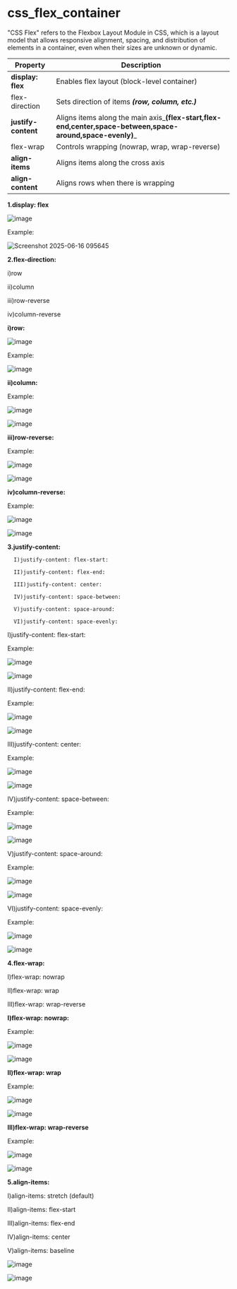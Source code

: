 # css_flex_container
"CSS Flex" refers to the Flexbox Layout Module in CSS, which is a layout model that allows responsive alignment, spacing, and distribution of elements in a container, even when their sizes are unknown or dynamic.

|  Property |Description   |    
|---|---|
| **display: flex**  |  Enables flex layout (block-level container) |     
| flex-direction |  Sets direction of items _**(row, column, etc.)**_ |     
| **justify-content**       |    Aligns items along the main axis_**(flex-start,flex-end,center,space-between,space-around,space-evenly)**_ |
|flex-wrap  |  Controls wrapping (nowrap, wrap, wrap-reverse) |    
|**align-items** |	Aligns items along the cross axis|
|**align-content**|Aligns rows when there is wrapping|

**1.display: flex**


![image](https://github.com/user-attachments/assets/03259ebc-bda0-40f1-98a2-4792f53563a3)

Example:


![Screenshot 2025-06-16 095645](https://github.com/user-attachments/assets/c8534fd2-566d-44c5-bbe8-18ab29d52cbd)

**2.flex-direction:**
  
  i)row
  
  ii)column
  
  iii)row-reverse
  
  iv)column-reverse

 
 **i)row:**
 
 ![image](https://github.com/user-attachments/assets/ce71df8e-a5f7-4e45-b370-ad44fd51537e)

 Example:

 ![image](https://github.com/user-attachments/assets/8cb806d7-7076-426c-aa31-aa11288aedf2)

 **ii)column:**
 
 Example:
 
 ![image](https://github.com/user-attachments/assets/fbb2da71-a1ff-4dd5-8a7c-f0d4ed363e37)

  ![image](https://github.com/user-attachments/assets/877e1776-4e19-436b-bc70-3d4d5ce22788)


  **iii)row-reverse:**

  Example:

  ![image](https://github.com/user-attachments/assets/a08cf370-c415-413e-8f59-c3994a95b997)

  ![image](https://github.com/user-attachments/assets/c2a77052-2d6a-46b1-b617-3b0f9b1aa644)

  **iv)column-reverse:**

  Example:

  ![image](https://github.com/user-attachments/assets/606371a8-86f7-4d03-97d0-0e7b14fa2c9c)

  ![image](https://github.com/user-attachments/assets/254ba90c-26fd-418e-8054-8d2c92a83125)



  **3.justify-content:**
      
      I)justify-content: flex-start:
      
      II)justify-content: flex-end:
      
      III)justify-content: center:
      
      IV)justify-content: space-between:
     
      V)justify-content: space-around:
      
      VI)justify-content: space-evenly:

 I)justify-content: flex-start:

 Example:

 ![image](https://github.com/user-attachments/assets/4042a9fd-7ec1-422f-bd03-3466f5e953a3)

 ![image](https://github.com/user-attachments/assets/c92c0910-b157-4868-be74-8b087c25b3df)




 II)justify-content: flex-end:

 Example:

 ![image](https://github.com/user-attachments/assets/c469f86e-9e60-4e09-8653-25408c1e0453)

 ![image](https://github.com/user-attachments/assets/a979dcb0-383a-40c2-93a3-800f610402c9)



 III)justify-content: center:
 
 Example:

 ![image](https://github.com/user-attachments/assets/32002534-5947-46e6-b3fe-acb782759536)

 ![image](https://github.com/user-attachments/assets/40995549-fb71-4d23-ad05-ad9cd4089279)




 IV)justify-content: space-between:

 Example:

 ![image](https://github.com/user-attachments/assets/9bcd7bab-ef2d-44cc-b167-9a3c15a8e22f)

 ![image](https://github.com/user-attachments/assets/db33f8fa-05cc-4c3c-9e09-11bdbfaa3823)



 V)justify-content: space-around:

 Example:

 ![image](https://github.com/user-attachments/assets/613cb155-a615-4b4c-bc79-525e07a303c2)

 ![image](https://github.com/user-attachments/assets/78fcccba-1f15-4d93-84de-6e3ee83636d1)




 VI)justify-content: space-evenly:

 Example:

 ![image](https://github.com/user-attachments/assets/c4699933-5947-423f-9e73-28af9c45e80e)

 ![image](https://github.com/user-attachments/assets/095d193b-9222-41b3-8318-be2bd21f19ea)


**4.flex-wrap:**
   
   I)flex-wrap: nowrap
   
   II)flex-wrap: wrap
   
   III)flex-wrap: wrap-reverse

**I)flex-wrap: nowrap:**

Example:

![image](https://github.com/user-attachments/assets/ab40b22a-7d1d-44fb-add4-9908e2e09123)

![image](https://github.com/user-attachments/assets/062fc784-f8a0-42f8-87ab-5a970f56e05c)


**II)flex-wrap: wrap**

Example:

![image](https://github.com/user-attachments/assets/8a241a6b-fbd4-4a03-9bde-882cb7e52e7c)

![image](https://github.com/user-attachments/assets/b87156a7-742f-44fa-a374-285b18223247)




**III)flex-wrap: wrap-reverse**

Example:

![image](https://github.com/user-attachments/assets/a4dd8b8f-6bc5-43fb-a042-b8f26ea314a2)

![image](https://github.com/user-attachments/assets/d40c47a4-e7c5-464b-9742-889350bcf92a)






**5.align-items:**
   
   I)align-items: stretch (default)
   
   II)align-items: flex-start
   
   III)align-items: flex-end

   IV)align-items: center

   V)align-items: baseline

   ![image](https://github.com/user-attachments/assets/b33bebe3-a713-4efd-956b-01150cd9b20f)

   ![image](https://github.com/user-attachments/assets/6a173994-fb78-4364-9429-feee7e16ebde)


   

 





 





 
